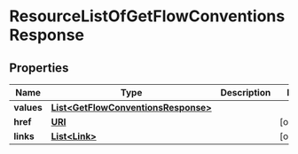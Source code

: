 

# ResourceListOfGetFlowConventionsResponse

## Properties

Name | Type | Description | Notes
------------ | ------------- | ------------- | -------------
**values** | [**List&lt;GetFlowConventionsResponse&gt;**](GetFlowConventionsResponse.md) |  | 
**href** | [**URI**](URI.md) |  |  [optional]
**links** | [**List&lt;Link&gt;**](Link.md) |  |  [optional]



